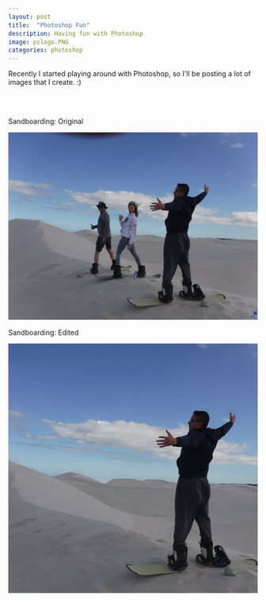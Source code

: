```yaml
---
layout: post
title:  "Photoshop Fun"
description: Having fun with Photoshop
image: pslogo.PNG
categories: photoshop
---
```


Recently I started playing around with Photoshop, so I'll be posting a lot of images that I create. :)

<br/>
<br/>

Sandboarding: Original

<div class="preview">
<img src="../img/desert.jpg">
</div>

Sandboarding: Edited

<div class="preview">
<img src="../img/self.jpg">
</div>
